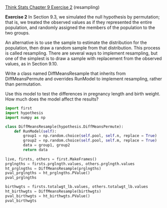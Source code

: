 [Think Stats Chapter 9 Exercise 2](http://greenteapress.com/thinkstats2/html/thinkstats2010.html#toc90) (resampling)

**Exercise 2**  In Section 9.3, we simulated the null hypothesis by permutation; that is, we treated the observed values as if they represented the entire population, and randomly assigned the members of the population to the two groups.

An alternative is to use the sample to estimate the distribution for the population, then draw a random sample from that distribution. This process is called resampling. There are several ways to implement resampling, but one of the simplest is to draw a sample with replacement from the observed values, as in Section 9.10.

Write a class named DiffMeansResample that inherits from DiffMeansPermute and overrides RunModel to implement resampling, rather than permutation.

Use this model to test the differences in pregnancy length and birth weight. How much does the model affect the results?

```python
import first
import hypothesis
import numpy as np

class DiffMeansResample(hypothesis.DiffMeansPermute):
    def RunModel(self):
        group1 = np.random.choice(self.pool, self.n, replace = True)
        group2 = np.random.choice(self.pool, self.m, replace = True)
        data = group1, group2
        return data
        
live, firsts, others = first.MakeFrames()
prglngths = firsts.prglngth.values, others.prglngth.values
ht_prglngths = DiffMeansResample(prglngths)
pval_prglngths = ht_prglngths.PValue()
pval_prglngths

birthwgts = firsts.totalwgt_lb.values, others.totalwgt_lb.values
ht_birthwgts = DiffMeansResample(birthwgts)
pval_birthwgts = ht_birthwgts.PValue()
pval_birthwgts
```
